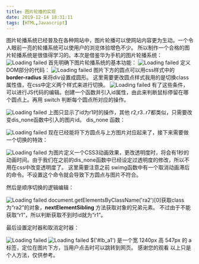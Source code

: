 ```yaml
---
title: 图片轮播的实现
date: 2019-12-14 18:31:11
tags: [HTML,Javascript] 
---
```

图片轮播系统已经普及在各种网站中，图片轮播可以使网站内容更为生动。一个令人眼前一亮的轮播系统可以使用户的浏览体验增色不少。<!-- more -->
所以制作一个合格的图片轮播系统是很值得学习的。本次是借鉴华为手机的图片轮播系统：
![Loading failed](01.png)
首先明确下图片轮播系统的基本功能：
![Loading failed](02.png)
定义DOM部分的代码：
![Loading failed](03.png)
图片下方的圆点可以用css样式中的 <b>border-radius </b> 来将div设置成圆形。
这里需要更改圆点样式我用的是切换class属性值，在css中定义两个样式来进行切换。
![Loading failed](04.png)
有了这些条件，可以进行JS代码的编辑。创建一个函数并引入id属性，由此来判断鼠标停留在哪个圆点上。再用 switch 判断每个圆点所对应的操作。

![Loading failed](05.png)
上图只显示了id为r1时的操作，其他 r2,r3..r7都类似，只需要改变dis_none函数中引入的图片id。
dis_none 函数：

![Loading failed](06.png)
现在已经能将下方圆点与上方图片对应起来了，接下来需要做一个切换的特效：

![Loading failed](07.png)
为图片定义一个CSS3动画效果，更改透明度时，将会有1秒的动画时间。由于我们在之前的dis_none函数中已经设定过透明度的修改，所以不用在css中改变透明度了。
这里需要注意之前 swimg函数中有一个取消动画滞后的命令。不设置这个命令就会导致下方圆点与图片不符合。

然后是顺序切换的逻辑编辑：

 ![Loading failed](08.png)
 document.getElementsByClassName('ra2')[0]获取class为“ra2”的对象，<b>nextElementSibling</b> 方法获取对象的兄弟元素。
 不过由于不能获取“r1”，所以判断获取不到时id就为“r1”。
 
 最后设置定时器和取消定时器：
 
![Loading failed](09.png)
![Loading failed](11.png)
$('#lb_a1') 是一个宽 1240px 高 547px 的 a 标签，定位在图片下方，当用户点击时可以跳转到网页。
感谢您的观看
以上只是个人方法，仅供参考。